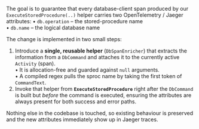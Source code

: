 The goal is to guarantee that every database-client span produced by our `ExecuteStoredProcedure(..)` helper carries two OpenTelemetry / Jaeger attributes:
• `db.operation` – the stored-procedure name  
• `db.name`      – the logical database name

The change is implemented in two small steps:
1. Introduce a **single, reusable helper** (`DbSpanEnricher`) that extracts the information from a `DbCommand` and attaches it to the currently active `Activity` (span).  
   • It is allocation-free and guarded against `null` arguments.  
   • A compiled regex pulls the sproc name by taking the first token of `CommandText`.
2. Invoke that helper from **`ExecuteStoredProcedure`** right after the `DbCommand` is built but _before_ the command is executed, ensuring the attributes are always present for both success and error paths.

Nothing else in the codebase is touched, so existing behaviour is preserved and the new attributes immediately show up in Jaeger traces.